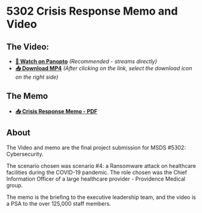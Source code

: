 # 5302 Crisis Response Memo and Video



## The Video:
- **[🎥 Watch on Panopto](https://clarkcollege.hosted.panopto.com/Panopto/Pages/Viewer.aspx?id=659bf97a-467f-4b38-8cba-b31e01781e4b)** *(Recommended - streams directly)*
- **[📥 Download MP4](5302-Crisis-Response-Video.mp4)** *(After clicking on the link, select the download icon on the right side)*

## The Memo
- **[📥 Crisis Response Memo - PDF](5302-Crisis-Response-Memo.pdf)**

## About
The Video and memo are the final project submission for MSDS #5302: Cybersecurity. 

The scenario chosen was scenario #4: a Ransomware attack on healthcare facilities during the COVID-19 pandemic. The role chosen was the Chief Information Officer of a large healthcare provider - Providence Medical group. 

The memo is the briefing to the executive leadership team, and the video is a PSA to the over 125,000 staff members.


